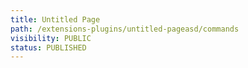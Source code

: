 ```yaml
---
title: Untitled Page
path: /extensions-plugins/untitled-pageasd/commands
visibility: PUBLIC
status: PUBLISHED
---
```



